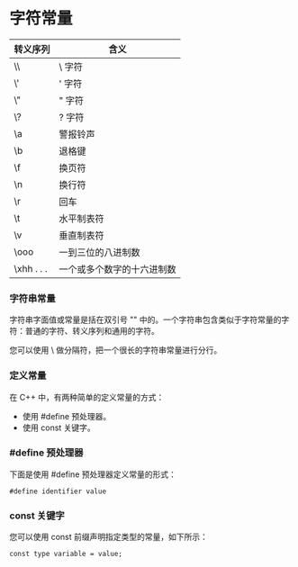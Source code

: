 # 字符常量

| 转义序列       | 含义            |
| ---------- | ------------- |
| \\\\       | \ 字符          |
| \\'        | ' 字符          |
| \\"        | " 字符          |
| \\?        | ? 字符          |
| \a         | 警报铃声          |
| \b         | 退格键           |
| \f         | 换页符           |
| \n         | 换行符           |
| \r         | 回车            |
| \t         | 水平制表符         |
| \v         | 垂直制表符         |
| \ooo       | 一到三位的八进制数     |
| \xhh . . . | 一个或多个数字的十六进制数 |

### 字符串常量

字符串字面值或常量是括在双引号 "" 中的。一个字符串包含类似于字符常量的字符：普通的字符、转义序列和通用的字符。

您可以使用 \ 做分隔符，把一个很长的字符串常量进行分行。

### 定义常量

在 C++ 中，有两种简单的定义常量的方式：

* 使用 #define 预处理器。
* 使用 const 关键字。

### #define 预处理器

下面是使用 #define 预处理器定义常量的形式：

```
#define identifier value
```

### const 关键字

您可以使用 const 前缀声明指定类型的常量，如下所示：

```
const type variable = value;
```
